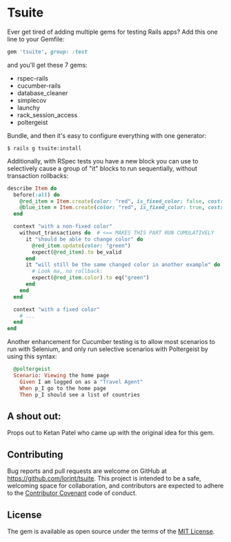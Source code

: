 # Tsuite

Ever get tired of adding multiple gems for testing Rails apps?  Add this one line to your Gemfile:

```ruby
gem 'tsuite', group: :test
```

and you'll get these 7 gems:

* rspec-rails
* cucumber-rails
* database_cleaner
* simplecov
* launchy
* rack_session_access
* poltergeist

Bundle, and then it's easy to configure everything with one generator:

    $ rails g tsuite:install

Additionally, with RSpec tests you have a new block you can use to selectively
cause a group of "it" blocks to run sequentially, without transaction rollbacks:

```ruby
describe Item do
  before(:all) do
    @red_item = Item.create(color: "red", is_fixed_color: false, cost: 100)
    @blue_item = Item.create(color: "red", is_fixed_color: true, cost: 100)
  end

  context "with a non-fixed color"
    without_transactions do  # <== MAKES THIS PART RUN CUMULATIVELY
      it "should be able to change color" do
        @red_item.update(color: "green")
        expect(@red_item).to be_valid
      end
      it "will still be the same changed color in another example" do
        # Look ma, no rollback:
        expect(@red_item.color).to eq("green")
      end
    end
  end

  context "with a fixed color"
    # ...
  end
end
```

Another enhancement for Cucumber testing is to allow most scenarios to run
with Selenium, and only run selective scenarios with Poltergeist by using this
syntax:

```ruby
  @poltergeist
  Scenario: Viewing the home page
    Given I am logged on as a "Travel Agent"
    When p_I go to the home page
    Then p_I should see a list of countries
```

## A shout out:

Props out to Ketan Patel who came up with the original idea for this gem.

## Contributing

Bug reports and pull requests are welcome on GitHub at https://github.com/lorint/tsuite. This project is intended to be a safe, welcoming space for collaboration, and contributors are expected to adhere to the [Contributor Covenant](http://contributor-covenant.org) code of conduct.


## License

The gem is available as open source under the terms of the [MIT License](http://opensource.org/licenses/MIT).

